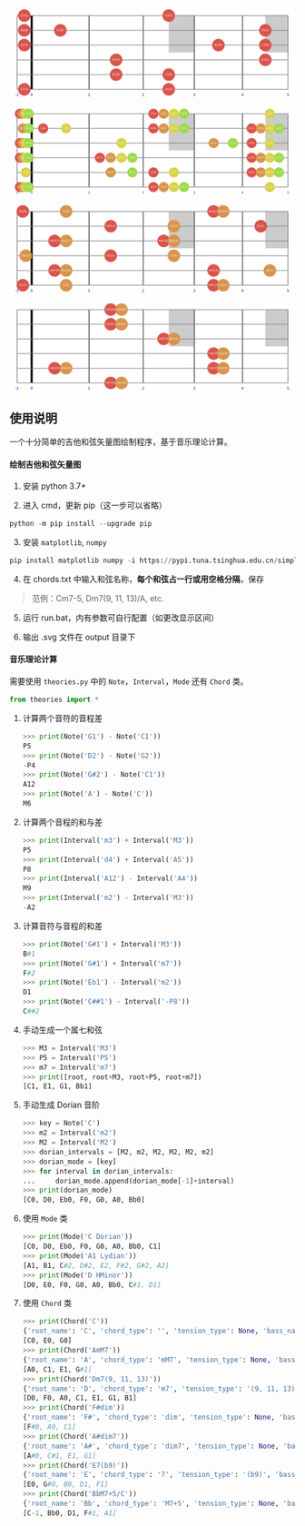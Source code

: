 ![20191116_142031](README.assets/20191116_142031.svg)

![20191116_142811](README.assets/20191116_142811.svg)

![20191116_143026](README.assets/20191116_143026.svg)

![20191116_143138](README.assets/20191116_143138.svg)

## 使用说明

一个十分简单的吉他和弦矢量图绘制程序，基于音乐理论计算。

#### 绘制吉他和弦矢量图

1. 安装 python 3.7+

2. 进入 cmd，更新 pip（这一步可以省略）

  ```python
  python -m pip install --upgrade pip
  ```

3. 安装 `matplotlib`, `numpy`

  ```python
  pip install matplotlib numpy -i https://pypi.tuna.tsinghua.edu.cn/simple
  ```

4. 在 chords.txt 中输入和弦名称，**每个和弦占一行或用空格分隔**，保存

  > 范例：Cm7-5, Dm7(9, 11, 13)/A, etc.

5. 运行 run.bat，内有参数可自行配置（如更改显示区间）

6. 输出 .svg 文件在 output 目录下

#### 音乐理论计算

需要使用 `theories.py` 中的 `Note`，`Interval`，`Mode` 还有 `Chord` 类。

```python
from theories import *
```

1. 计算两个音符的音程差

   ```python
   >>> print(Note('G1') - Note('C1'))
   P5
   >>> print(Note('D2') - Note('G2'))
   -P4
   >>> print(Note('G#2') - Note('C1'))
   A12
   >>> print(Note('A') - Note('C'))
   M6
   ```

2. 计算两个音程的和与差

   ```python
   >>> print(Interval('m3') + Interval('M3'))
   P5
   >>> print(Interval('d4') + Interval('A5'))
   P8
   >>> print(Interval('A12') - Interval('A4'))
   M9
   >>> print(Interval('m2') - Interval('M3'))
   -A2
   ```

3. 计算音符与音程的和差

   ```python
   >>> print(Note('G#1') + Interval('M3'))
   B#1
   >>> print(Note('G#1') + Interval('m7'))
   F#2
   >>> print(Note('Eb1') - Interval('m2'))
   D1
   >>> print(Note('C##1') - Interval('-P8'))
   C##2
   ```

4. 手动生成一个属七和弦

   ```python
   >>> M3 = Interval('M3')
   >>> P5 = Interval('P5')
   >>> m7 = Interval('m7')
   >>> print([root, root+M3, root+P5, root+m7])
   [C1, E1, G1, Bb1]
   ```

5. 手动生成 Dorian 音阶

   ```python
   >>> key = Note('C')
   >>> m2 = Interval('m2')
   >>> M2 = Interval('M2')
   >>> dorian_intervals = [M2, m2, M2, M2, M2, m2]
   >>> dorian_mode = [key]
   >>> for interval in dorian_intervals:
   ...     dorian_mode.append(dorian_mode[-1]+interval)
   >>> print(dorian_mode)
   [C0, D0, Eb0, F0, G0, A0, Bb0]
   ```

6. 使用 `Mode` 类

   ```python
   >>> print(Mode('C Dorian'))
   [C0, D0, Eb0, F0, G0, A0, Bb0, C1]
   >>> print(Mode('A1 Lydian'))
   [A1, B1, C#2, D#2, E2, F#2, G#2, A2]
   >>> print(Mode('D HMinor'))
   [D0, E0, F0, G0, A0, Bb0, C#1, D1]
   ```

7. 使用 `Chord` 类

   ```python
   >>> print(Chord('C'))
   {'root_name': 'C', 'chord_type': '', 'tension_type': None, 'bass_name': None}
   [C0, E0, G0]
   >>> print(Chord('AmM7'))
   {'root_name': 'A', 'chord_type': 'mM7', 'tension_type': None, 'bass_name': None}
   [A0, C1, E1, G#1]
   >>> print(Chord('Dm7(9, 11, 13)'))
   {'root_name': 'D', 'chord_type': 'm7', 'tension_type': '(9, 11, 13)', 'bass_name': None}
   [D0, F0, A0, C1, E1, G1, B1]
   >>> print(Chord('F#dim'))
   {'root_name': 'F#', 'chord_type': 'dim', 'tension_type': None, 'bass_name': None}
   [F#0, A0, C1]
   >>> print(Chord('A#dim7'))
   {'root_name': 'A#', 'chord_type': 'dim7', 'tension_type': None, 'bass_name': None}
   [A#0, C#1, E1, G1]
   >>> print(Chord('E7(b9)'))
   {'root_name': 'E', 'chord_type': '7', 'tension_type': '(b9)', 'bass_name': None}
   [E0, G#0, B0, D1, F1]
   >>> print(Chord('BbM7+5/C'))
   {'root_name': 'Bb', 'chord_type': 'M7+5', 'tension_type': None, 'bass_name': 'C'}
   [C-1, Bb0, D1, F#1, A1]
   ```

   

